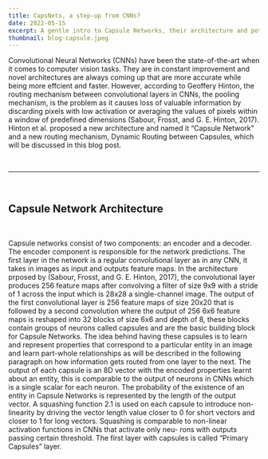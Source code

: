 ```yaml
---
title: CapsNets, a step-up from CNNs?
date: 2022-05-15
excerpt: A gentle intro to Capsule Networks, their architecture and potential.
thumbnail: blog-capsule.jpeg
---
```


<p class="text-theme-text">Convolutional Neural Networks (CNNs) have been the state-of-the-art when it comes to computer vision tasks. They are in constant improvement and novel architectures are always coming up that are more accurate while being more effcient and faster. However, according to Geoffery Hinton, the routing mechanism between convolutional layers in CNNs, the pooling mechanism, is the problem as it causes loss of valuable information by discarding pixels with low activation or averaging the values of pixels within a window of predefined dimensions (Sabour, Frosst, and G. E. Hinton, 2017). Hinton et al. proposed a new architecture and named it “Capsule Network” and a new routing mechanism, Dynamic Routing between Capsules, which will be discussed in this blog post.</p>

<br/>
<hr class="bg-theme-text w-1/2"/>
<br/>

<h2 class="text-2xl font-display font-bold">Capsule Network Architecture</h2>
<br/>

<p class="text-theme-text">Capsule networks consist of two components: an encoder and a decoder. The encoder component is responsible for the network predictions. The first layer in the network is a regular convolutional layer as in any CNN, it takes in images as input and outputs feature maps. In the architecture prposed by (Sabour, Frosst, and G. E. Hinton, 2017), the convolutional layer produces 256 feature maps after convolving a filter of size 9x9 with a stride of 1 across the input which is 28x28 a single-channel image. The output of the first convolutional layer is 256 feature maps of size 20x20 that is followed by a second convolution where the output of 256 6x6 feature maps is reshaped into 32 blocks of size 6x6 and depth of 8, these blocks contain groups of neurons called capsules and are the basic building block for Capsule Networks. The idea behind having these capsules is to learn and represent properties that correspond to a particular entity in an image and learn part-whole relationships as will be described in the following paragraph on how information gets routed from one layer to the next. The output of each capsule is an 8D vector with the encoded properties learnt about an entity, this is comparable to the output of neurons in CNNs which is a single scalar for each neuron. The probability of the existence of an entity in Capsule Networks is represented by the length of the output vector. A squashing function 2.1 is used on each capsule to introduce non-linearity by driving the vector length value closer to 0 for short vectors and closer to 1 for long vectors. Squashing is comparable to non-linear activation functions in CNNs that activate only neu- rons with outputs passing certain threshold. The first layer with capsules is called “Primary Capsules” layer.</p>
